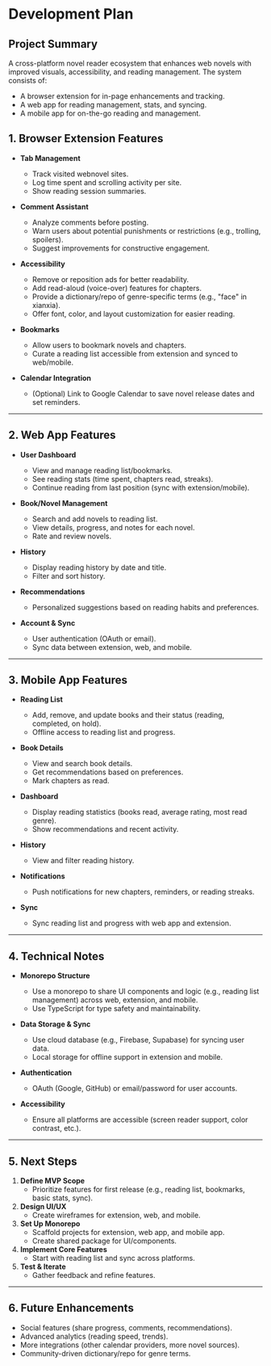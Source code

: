 # Development Plan

## Project Summary

A cross-platform novel reader ecosystem that enhances web novels with improved visuals, accessibility, and reading management. The system consists of:

- A browser extension for in-page enhancements and tracking.
- A web app for reading management, stats, and syncing.
- A mobile app for on-the-go reading and management.

## 1. Browser Extension Features

- **Tab Management**

  - Track visited webnovel sites.
  - Log time spent and scrolling activity per site.
  - Show reading session summaries.

- **Comment Assistant**

  - Analyze comments before posting.
  - Warn users about potential punishments or restrictions (e.g., trolling, spoilers).
  - Suggest improvements for constructive engagement.

- **Accessibility**

  - Remove or reposition ads for better readability.
  - Add read-aloud (voice-over) features for chapters.
  - Provide a dictionary/repo of genre-specific terms (e.g., "face" in xianxia).
  - Offer font, color, and layout customization for easier reading.

- **Bookmarks**

  - Allow users to bookmark novels and chapters.
  - Curate a reading list accessible from extension and synced to web/mobile.

- **Calendar Integration**
  - (Optional) Link to Google Calendar to save novel release dates and set reminders.

---

## 2. Web App Features

- **User Dashboard**

  - View and manage reading list/bookmarks.
  - See reading stats (time spent, chapters read, streaks).
  - Continue reading from last position (sync with extension/mobile).

- **Book/Novel Management**

  - Search and add novels to reading list.
  - View details, progress, and notes for each novel.
  - Rate and review novels.

- **History**

  - Display reading history by date and title.
  - Filter and sort history.

- **Recommendations**

  - Personalized suggestions based on reading habits and preferences.

- **Account & Sync**
  - User authentication (OAuth or email).
  - Sync data between extension, web, and mobile.

---

## 3. Mobile App Features

- **Reading List**

  - Add, remove, and update books and their status (reading, completed, on hold).
  - Offline access to reading list and progress.

- **Book Details**

  - View and search book details.
  - Get recommendations based on preferences.
  - Mark chapters as read.

- **Dashboard**

  - Display reading statistics (books read, average rating, most read genre).
  - Show recommendations and recent activity.

- **History**

  - View and filter reading history.

- **Notifications**

  - Push notifications for new chapters, reminders, or reading streaks.

- **Sync**
  - Sync reading list and progress with web app and extension.

---

## 4. Technical Notes

- **Monorepo Structure**

  - Use a monorepo to share UI components and logic (e.g., reading list management) across web, extension, and mobile.
  - Use TypeScript for type safety and maintainability.

- **Data Storage & Sync**

  - Use cloud database (e.g., Firebase, Supabase) for syncing user data.
  - Local storage for offline support in extension and mobile.

- **Authentication**

  - OAuth (Google, GitHub) or email/password for user accounts.

- **Accessibility**
  - Ensure all platforms are accessible (screen reader support, color contrast, etc.).

---

## 5. Next Steps

1. **Define MVP Scope**
   - Prioritize features for first release (e.g., reading list, bookmarks, basic stats, sync).
2. **Design UI/UX**
   - Create wireframes for extension, web, and mobile.
3. **Set Up Monorepo**
   - Scaffold projects for extension, web app, and mobile app.
   - Create shared package for UI/components.
4. **Implement Core Features**
   - Start with reading list and sync across platforms.
5. **Test & Iterate**
   - Gather feedback and refine features.

---

## 6. Future Enhancements

- Social features (share progress, comments, recommendations).
- Advanced analytics (reading speed, trends).
- More integrations (other calendar providers, more novel sources).
- Community-driven dictionary/repo for genre terms.
